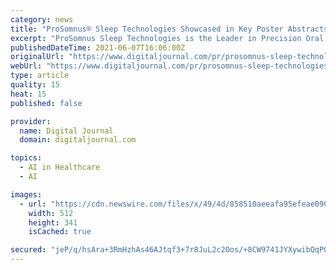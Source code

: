 ```yaml
---
category: news
title: "ProSomnus® Sleep Technologies Showcased in Key Poster Abstracts at the SLEEP 2021 Meeting"
excerpt: "ProSomnus Sleep Technologies is the Leader in Precision Oral Appliance Therapy for OSA ProSomnusu00ae EVOu2122 Sleep and Snore Device Introducing ProSomnus EVO: The first OAT device to incorporate advanced materials,"
publishedDateTime: 2021-06-07T16:06:00Z
originalUrl: "https://www.digitaljournal.com/pr/prosomnus-sleep-technologies-showcased-in-key-poster-abstracts-at-the-sleep-2021-meeting"
webUrl: "https://www.digitaljournal.com/pr/prosomnus-sleep-technologies-showcased-in-key-poster-abstracts-at-the-sleep-2021-meeting"
type: article
quality: 15
heat: 15
published: false

provider:
  name: Digital Journal
  domain: digitaljournal.com

topics:
  - AI in Healthcare
  - AI

images:
  - url: "https://cdn.newswire.com/files/x/49/4d/858510aeeafa95efeae0908eaf05.jpg"
    width: 512
    height: 341
    isCached: true

secured: "jeP/q/hsAra+3RmHzhAs46AJtqf3+7r8JuL2c2Oos/+8CW9741JYXywibQqPObiAQodd0dmLOfaGm1k/CGjhuOKcJ/XzNjLzvCO/Mg7jhqRxRy8uigXtXd2lLbq2HNx6tTU1okQ7x+mriAUkBCOBhM8wyoiYOhn9o6sHrV0NF2Z4TtKsqUhYU3JUYbxiO/XQiLS8jWGE3u+08J50mrjy8pEttos4SnI5gLoLPy9yT5FAn8rzwUSiWMGuh928p/DTpgrIyGQR2p6BDGg4A6Bzko45k9wcXuIvMzsVRhAlNrExxVs1MR33mt2IobnSzjeBSzV9qru2T9+JmjNBYEFiL84Hifd3ykG0eiurZhcOTcw=;ekfAVD8m4iDBh+rE9Rlcdw=="
---
```


